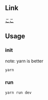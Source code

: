 ## Link

<a href="https://ptlz.net">ここ</a>

## Usage

### init

note: yarn is better

```bash
yarn
```

### run

```bash
yarn run dev
```
